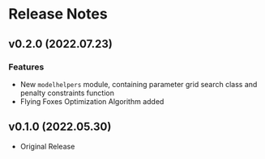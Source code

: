 # Release Notes

## v0.2.0 (2022.07.23)

### Features

- New `modelhelpers` module, containing parameter grid search class and penalty constraints function
- Flying Foxes Optimization Algorithm added

## v0.1.0 (2022.05.30)

- Original Release